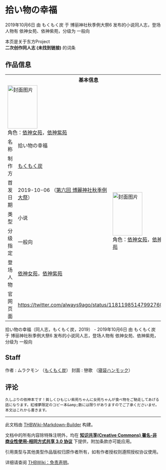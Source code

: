 # 拾い物の幸福

<!-- source html: G:\repos\THBWiki-Markdown-Builder\THBWikiMarkdown\Temp\main\d\d0\ns0%3A%E6%8B%BE%E3%81%84%E7%89%A9%E3%81%AE%E5%B9%B8%E7%A6%8F.html -->

2019年10月6日 由 もくもく炭 于 博丽神社秋季例大祭6 发布的小说同人志，登场人物有 依神女苑、依神紫苑，分级为 一般向

本页是关于东方Project  
 **二次创作同人志 (未找到链接)** 的词条

## 作品信息

<table><tbody><tr><th colspan="3">基本信息</th></tr><tr><td class="cover-artwork-mobile" colspan="2"><a href="./文件-拾い物の幸福封面.jpg.md" class="image" title="封面图片"><img alt="封面图片" src="https://upload.thwiki.cc/thumb/a/a5/%E6%8B%BE%E3%81%84%E7%89%A9%E3%81%AE%E5%B9%B8%E7%A6%8F%E5%B0%81%E9%9D%A2.jpg/96px-%E6%8B%BE%E3%81%84%E7%89%A9%E3%81%AE%E5%B9%B8%E7%A6%8F%E5%B0%81%E9%9D%A2.jpg" decoding="async" loading="lazy" width="96" height="140" srcset="https://upload.thwiki.cc/thumb/a/a5/%E6%8B%BE%E3%81%84%E7%89%A9%E3%81%AE%E5%B9%B8%E7%A6%8F%E5%B0%81%E9%9D%A2.jpg/144px-%E6%8B%BE%E3%81%84%E7%89%A9%E3%81%AE%E5%B9%B8%E7%A6%8F%E5%B0%81%E9%9D%A2.jpg 1.5x, https://upload.thwiki.cc/thumb/a/a5/%E6%8B%BE%E3%81%84%E7%89%A9%E3%81%AE%E5%B9%B8%E7%A6%8F%E5%B0%81%E9%9D%A2.jpg/193px-%E6%8B%BE%E3%81%84%E7%89%A9%E3%81%AE%E5%B9%B8%E7%A6%8F%E5%B0%81%E9%9D%A2.jpg 2x" data-file-width="1410" data-file-height="2048"></a><div class="cover-char">角色：<a href="./依神女苑.md" title="依神女苑">依神女苑</a>，<a href="./依神紫苑.md" title="依神紫苑">依神紫苑</a></div></td>
</tr><tr><td class="label">名称</td><td colspan="2"> 拾い物の幸福 </td></tr><tr><td class="label">制作方</td><td><a href="./もくもく炭.md" title="もくもく炭">もくもく炭</a></td><td class="cover-artwork" rowspan="5" style="min-width:140px;"><a href="./文件-拾い物の幸福封面.jpg.md" class="image" title="封面图片"><img alt="封面图片" src="https://upload.thwiki.cc/thumb/a/a5/%E6%8B%BE%E3%81%84%E7%89%A9%E3%81%AE%E5%B9%B8%E7%A6%8F%E5%B0%81%E9%9D%A2.jpg/96px-%E6%8B%BE%E3%81%84%E7%89%A9%E3%81%AE%E5%B9%B8%E7%A6%8F%E5%B0%81%E9%9D%A2.jpg" decoding="async" loading="lazy" width="96" height="140" srcset="https://upload.thwiki.cc/thumb/a/a5/%E6%8B%BE%E3%81%84%E7%89%A9%E3%81%AE%E5%B9%B8%E7%A6%8F%E5%B0%81%E9%9D%A2.jpg/144px-%E6%8B%BE%E3%81%84%E7%89%A9%E3%81%AE%E5%B9%B8%E7%A6%8F%E5%B0%81%E9%9D%A2.jpg 1.5x, https://upload.thwiki.cc/thumb/a/a5/%E6%8B%BE%E3%81%84%E7%89%A9%E3%81%AE%E5%B9%B8%E7%A6%8F%E5%B0%81%E9%9D%A2.jpg/193px-%E6%8B%BE%E3%81%84%E7%89%A9%E3%81%AE%E5%B9%B8%E7%A6%8F%E5%B0%81%E9%9D%A2.jpg 2x" data-file-width="1410" data-file-height="2048"></a><div class="cover-char">角色：<a href="./依神女苑.md" title="依神女苑">依神女苑</a>，<a href="./依神紫苑.md" title="依神紫苑">依神紫苑</a></div></td>
</tr><tr><td class="label">首发日期</td><td>2019-10-06&#160;（<a href="/展会作品列表?e=%E5%8D%9A%E4%B8%BD%E7%A5%9E%E7%A4%BE%E7%A7%8B%E5%AD%A3%E4%BE%8B%E5%A4%A7%E7%A5%AD%236">第六回 博麗神社秋季例大祭</a>）</td></tr><tr><td class="label">类型</td><td>小说</td></tr><tr><td class="label">分级指定</td><td>一般向</td></tr><tr><td class="label">登场人物</td><td><a href="./依神女苑.md" title="依神女苑">依神女苑</a>，<a href="./依神紫苑.md" title="依神紫苑">依神紫苑</a></td></tr>
<tr><td class="label">官网页面</td><td colspan="2"><a rel="nofollow" class="external free" href="https://twitter.com/always9ago/status/1181198514799276034">https://twitter.com/always9ago/status/1181198514799276034</a></td></tr></tbody></table>

拾い物の幸福（同人志，もくもく炭，2019） - 2019年10月6日 由 もくもく炭 于 博丽神社秋季例大祭6 发布的小说同人志，登场人物有 依神女苑、依神紫苑，分级为 一般向

## Staff
作者
: ムラクモン （[もくもく炭](./もくもく炭.md)）
封面
: 戀歌 （[寝袋ハンモック](./寝袋ハンモック.md)）


## 评论
```
久しぶりの依神本です！貧しくひもじい紫苑ちゃんに女苑ちゃんが食べ物をご馳走してあげる話になります。紅楼夢限定のコピー本&amp;数には限りがありますのでご了承くださいませ。本文はこれから書きます。
```

  
  

  





---

此文档由 [THBWiki-Markdown-Builder](https://github.com/Delsin-Yu/THBWiki-Markdown-Builder) 构建。

文档中的所有内容除特殊注明外，均在 [**知识共享(Creative Commons) 署名-非商业性使用-相同方式共享 3.0 协议**](https://creativecommons.org/licenses/by-sa/3.0/deed.zh-hans) 下提供，附加条款亦可能应用。

引用类型与其他类型作品版权归原作者所有，如有作者授权则遵照授权协议使用。

详细请查阅 [THBWiki：免责声明](https://thbwiki.cc/THBWiki:%E5%85%8D%E8%B4%A3%E5%A3%B0%E6%98%8E)。

